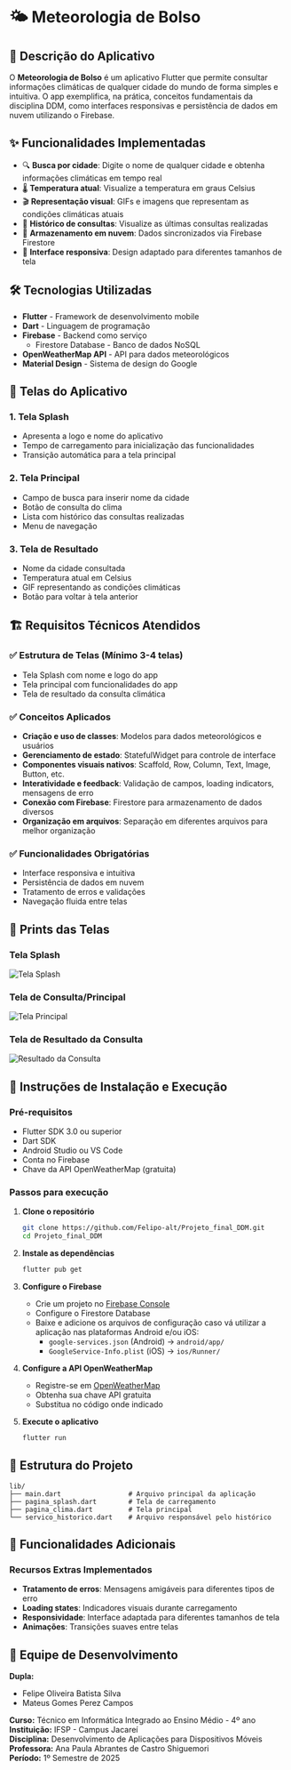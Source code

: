 # 🌤️ Meteorologia de Bolso

## 🎯 Descrição do Aplicativo

O **Meteorologia de Bolso** é um aplicativo Flutter que permite consultar informações climáticas de qualquer cidade do mundo de forma simples e intuitiva. O app exemplifica, na prática, conceitos fundamentais da disciplina DDM, como interfaces responsivas e persistência de dados em nuvem utilizando o Firebase.

## ✨ Funcionalidades Implementadas

- 🔍 **Busca por cidade**: Digite o nome de qualquer cidade e obtenha informações climáticas em tempo real
- 🌡️ **Temperatura atual**: Visualize a temperatura em graus Celsius
- 🎬 **Representação visual**: GIFs e imagens que representam as condições climáticas atuais
- 📜 **Histórico de consultas**: Visualize as últimas consultas realizadas
- 💾 **Armazenamento em nuvem**: Dados sincronizados via Firebase Firestore
- 📱 **Interface responsiva**: Design adaptado para diferentes tamanhos de tela

## 🛠️ Tecnologias Utilizadas

- **Flutter** - Framework de desenvolvimento mobile
- **Dart** - Linguagem de programação
- **Firebase** - Backend como serviço
  - Firestore Database - Banco de dados NoSQL
- **OpenWeatherMap API** - API para dados meteorológicos
- **Material Design** - Sistema de design do Google

## 📱 Telas do Aplicativo

### 1. Tela Splash
- Apresenta a logo e nome do aplicativo
- Tempo de carregamento para inicialização das funcionalidades
- Transição automática para a tela principal

### 2. Tela Principal
- Campo de busca para inserir nome da cidade
- Botão de consulta do clima
- Lista com histórico das consultas realizadas
- Menu de navegação

### 3. Tela de Resultado
- Nome da cidade consultada
- Temperatura atual em Celsius
- GIF representando as condições climáticas
- Botão para voltar à tela anterior

## 🏗️ Requisitos Técnicos Atendidos

### ✅ **Estrutura de Telas (Mínimo 3-4 telas)**
- Tela Splash com nome e logo do app
- Tela principal com funcionalidades do app
- Tela de resultado da consulta climática

### ✅ **Conceitos Aplicados**
- **Criação e uso de classes**: Modelos para dados meteorológicos e usuários
- **Gerenciamento de estado**: StatefulWidget para controle de interface
- **Componentes visuais nativos**: Scaffold, Row, Column, Text, Image, Button, etc.
- **Interatividade e feedback**: Validação de campos, loading indicators, mensagens de erro
- **Conexão com Firebase**: Firestore para armazenamento de dados diversos
- **Organização em arquivos**: Separação em diferentes arquivos para melhor organização

### ✅ **Funcionalidades Obrigatórias**
- Interface responsiva e intuitiva
- Persistência de dados em nuvem
- Tratamento de erros e validações
- Navegação fluida entre telas

## 📸 Prints das Telas

### Tela Splash
![Tela Splash](https://github.com/user-attachments/assets/ed341478-5148-4642-9921-278a15f57d36)

### Tela de Consulta/Principal
![Tela Principal](https://github.com/user-attachments/assets/945bbb1f-39a2-40c4-8ea0-672b3a8944ed)

### Tela de Resultado da Consulta
![Resultado da Consulta](https://github.com/user-attachments/assets/f202bdf4-904c-4525-83bf-b34dc3219ae1)

## 🚀 Instruções de Instalação e Execução

### Pré-requisitos
- Flutter SDK 3.0 ou superior
- Dart SDK
- Android Studio ou VS Code
- Conta no Firebase
- Chave da API OpenWeatherMap (gratuita)

### Passos para execução

1. **Clone o repositório**
   ```bash
   git clone https://github.com/Felipo-alt/Projeto_final_DDM.git
   cd Projeto_final_DDM
   ```

2. **Instale as dependências**
   ```bash
   flutter pub get
   ```

3. **Configure o Firebase**
   - Crie um projeto no [Firebase Console](https://console.firebase.google.com/)
   - Configure o Firestore Database
   - Baixe e adicione os arquivos de configuração caso vá utilizar a aplicação nas plataformas Android e/ou iOS:
     - `google-services.json` (Android) → `android/app/`
     - `GoogleService-Info.plist` (iOS) → `ios/Runner/`

4. **Configure a API OpenWeatherMap**
   - Registre-se em [OpenWeatherMap](https://openweathermap.org/api)
   - Obtenha sua chave API gratuita
   - Substitua no código onde indicado

5. **Execute o aplicativo**
   ```bash
   flutter run
   ```

## 📂 Estrutura do Projeto

```
lib/
├── main.dart                 # Arquivo principal da aplicação
├── pagina_splash.dart        # Tela de carregamento
├── pagina_clima.dart         # Tela principal
└── servico_historico.dart    # Arquivo responsável pelo histórico
```

## 🧪 Funcionalidades Adicionais

### Recursos Extras Implementados
- **Tratamento de erros**: Mensagens amigáveis para diferentes tipos de erro
- **Loading states**: Indicadores visuais durante carregamento
- **Responsividade**: Interface adaptada para diferentes tamanhos de tela
- **Animações**: Transições suaves entre telas

## 👥 Equipe de Desenvolvimento

**Dupla:**
- Felipe Oliveira Batista Silva
- Mateus Gomes Perez Campos

**Curso:** Técnico em Informática Integrado ao Ensino Médio - 4º ano <br />
**Instituição:** IFSP - Campus Jacareí <br />
**Disciplina:** Desenvolvimento de Aplicações para Dispositivos Móveis <br />
**Professora:** Ana Paula Abrantes de Castro Shiguemori <br />
**Período:** 1º Semestre de 2025
